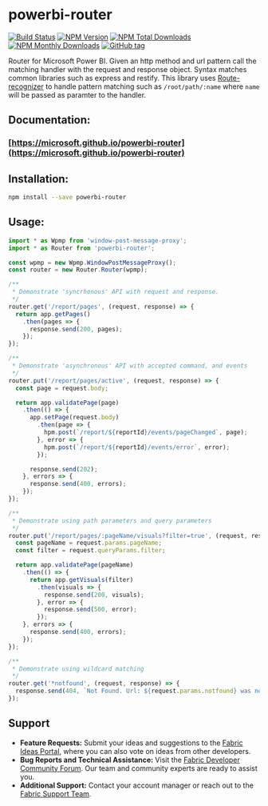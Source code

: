 # powerbi-router
[![Build Status](https://img.shields.io/travis/Microsoft/powerbi-router.svg)](https://travis-ci.org/Microsoft/powerbi-router)
[![NPM Version](https://img.shields.io/npm/v/powerbi-router.svg)](https://www.npmjs.com/package/powerbi-router)
[![NPM Total Downloads](https://img.shields.io/npm/dt/powerbi-router.svg)](https://www.npmjs.com/package/powerbi-router)
[![NPM Monthly Downloads](https://img.shields.io/npm/dm/powerbi-router.svg)](https://www.npmjs.com/package/powerbi-router)
[![GitHub tag](https://img.shields.io/github/tag/microsoft/powerbi-router.svg)](https://github.com/Microsoft/powerbi-router/tags)

Router for Microsoft Power BI. Given an http method and url pattern call the matching handler with the request and response object. Syntax matches common libraries such as express and restify.
This library uses [Route-recognizer](https://github.com/tildeio/route-recognizer) to handle pattern matching such as `/root/path/:name` where `name` will be passed as paramter to the handler.

## Documentation:
### [https://microsoft.github.io/powerbi-router](https://microsoft.github.io/powerbi-router)

## Installation:

```bash
npm install --save powerbi-router
```

## Usage:

```typescript
import * as Wpmp from 'window-post-message-proxy';
import * as Router from 'powerbi-router';

const wpmp = new Wpmp.WindowPostMessageProxy();
const router = new Router.Router(wpmp);

/**
 * Demonstrate 'syncrhonous' API with request and response.
 */
router.get('/report/pages', (request, response) => {
  return app.getPages()
    .then(pages => {
      response.send(200, pages);
    });
});

/**
 * Demonstrate 'asynchronous' API with accepted command, and events
 */
router.put('/report/pages/active', (request, response) => {
  const page = request.body;

  return app.validatePage(page)
    .then(() => {
      app.setPage(request.body)
        .then(page => {
          hpm.post(`/report/${reportId}/events/pageChanged`, page);
        }, error => {
          hpm.post(`/report/${reportId}/events/error`, error);
        });

      response.send(202);
    }, errors => {
      response.send(400, errors);
    });
});

/**
 * Demonstrate using path parameters and query parameters
 */
router.put('/report/pages/:pageName/visuals?filter=true', (request, response) => {
  const pageName = request.params.pageName;
  const filter = request.queryParams.filter;

  return app.validatePage(pageName)
    .then(() => {
      return app.getVisuals(filter)
        .then(visuals => {
          response.send(200, visuals);
        }, error => {
          response.send(500, error);
        });
    }, errors => {
      response.send(400, errors);
    });
});

/**
 * Demonstrate using wildcard matching
 */
router.get('*notfound', (request, response) => {
  response.send(404, `Not Found. Url: ${request.params.notfound} was not found.`);
});
```

## Support

- **Feature Requests:** Submit your ideas and suggestions to the [Fabric Ideas Portal](https://ideas.fabric.microsoft.com/), where you can also vote on ideas from other developers.
- **Bug Reports and Technical Assistance:** Visit the [Fabric Developer Community Forum](https://community.fabric.microsoft.com/t5/Developer/bd-p/Developer). Our team and community experts are ready to assist you.
- **Additional Support:** Contact your account manager or reach out to the [Fabric Support Team](https://support.fabric.microsoft.com/en-us/support/).
